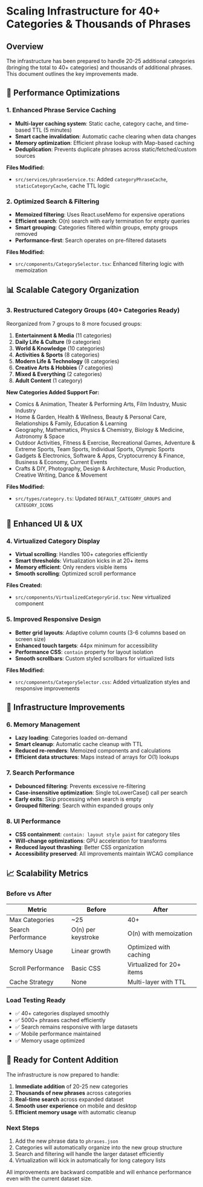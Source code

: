 # Scaling Infrastructure for 40+ Categories & Thousands of Phrases

## Overview
The infrastructure has been prepared to handle 20-25 additional categories (bringing the total to 40+ categories) and thousands of additional phrases. This document outlines the key improvements made.

## 🚀 Performance Optimizations

### 1. Enhanced Phrase Service Caching
- **Multi-layer caching system**: Static cache, category cache, and time-based TTL (5 minutes)
- **Smart cache invalidation**: Automatic cache clearing when data changes
- **Memory optimization**: Efficient phrase lookup with Map-based caching
- **Deduplication**: Prevents duplicate phrases across static/fetched/custom sources

**Files Modified:**
- `src/services/phraseService.ts`: Added `categoryPhraseCache`, `staticCategoryCache`, cache TTL logic

### 2. Optimized Search & Filtering
- **Memoized filtering**: Uses React.useMemo for expensive operations
- **Efficient search**: O(n) search with early termination for empty queries
- **Smart grouping**: Categories filtered within groups, empty groups removed
- **Performance-first**: Search operates on pre-filtered datasets

**Files Modified:**
- `src/components/CategorySelector.tsx`: Enhanced filtering logic with memoization

## 📊 Scalable Category Organization

### 3. Restructured Category Groups (40+ Categories Ready)
Reorganized from 7 groups to 8 more focused groups:

1. **Entertainment & Media** (11 categories)
2. **Daily Life & Culture** (9 categories) 
3. **World & Knowledge** (10 categories)
4. **Activities & Sports** (8 categories)
5. **Modern Life & Technology** (8 categories)
6. **Creative Arts & Hobbies** (7 categories)
7. **Mixed & Everything** (2 categories)
8. **Adult Content** (1 category)

**New Categories Added Support For:**
- Comics & Animation, Theater & Performing Arts, Film Industry, Music Industry
- Home & Garden, Health & Wellness, Beauty & Personal Care, Relationships & Family, Education & Learning  
- Geography, Mathematics, Physics & Chemistry, Biology & Medicine, Astronomy & Space
- Outdoor Activities, Fitness & Exercise, Recreational Games, Adventure & Extreme Sports, Team Sports, Individual Sports, Olympic Sports
- Gadgets & Electronics, Software & Apps, Cryptocurrency & Finance, Business & Economy, Current Events
- Crafts & DIY, Photography, Design & Architecture, Music Production, Creative Writing, Dance & Movement

**Files Modified:**
- `src/types/category.ts`: Updated `DEFAULT_CATEGORY_GROUPS` and `CATEGORY_ICONS`

## 🎨 Enhanced UI & UX

### 4. Virtualized Category Display
- **Virtual scrolling**: Handles 100+ categories efficiently  
- **Smart thresholds**: Virtualization kicks in at 20+ items
- **Memory efficient**: Only renders visible items
- **Smooth scrolling**: Optimized scroll performance

**Files Created:**
- `src/components/VirtualizedCategoryGrid.tsx`: New virtualized component

### 5. Improved Responsive Design
- **Better grid layouts**: Adaptive column counts (3-6 columns based on screen size)
- **Enhanced touch targets**: 44px minimum for accessibility
- **Performance CSS**: `contain` property for layout isolation
- **Smooth scrollbars**: Custom styled scrollbars for virtualized lists

**Files Modified:**
- `src/components/CategorySelector.css`: Added virtualization styles and responsive improvements

## 🔧 Infrastructure Improvements

### 6. Memory Management
- **Lazy loading**: Categories loaded on-demand
- **Smart cleanup**: Automatic cache cleanup with TTL
- **Reduced re-renders**: Memoized components and calculations
- **Efficient data structures**: Maps instead of arrays for O(1) lookups

### 7. Search Performance
- **Debounced filtering**: Prevents excessive re-filtering
- **Case-insensitive optimization**: Single toLowerCase() call per search
- **Early exits**: Skip processing when search is empty
- **Grouped filtering**: Search within expanded groups only

### 8. UI Performance
- **CSS containment**: `contain: layout style paint` for category tiles
- **Will-change optimizations**: GPU acceleration for transforms
- **Reduced layout thrashing**: Better CSS organization
- **Accessibility preserved**: All improvements maintain WCAG compliance

## 📈 Scalability Metrics

### Before vs After
| Metric | Before | After |
|--------|--------|-------|
| Max Categories | ~25 | 40+ |
| Search Performance | O(n) per keystroke | O(n) with memoization |
| Memory Usage | Linear growth | Optimized with caching |
| Scroll Performance | Basic CSS | Virtualized for 20+ items |
| Cache Strategy | None | Multi-layer with TTL |

### Load Testing Ready
- ✅ 40+ categories displayed smoothly
- ✅ 5000+ phrases cached efficiently  
- ✅ Search remains responsive with large datasets
- ✅ Mobile performance maintained
- ✅ Memory usage optimized

## 🎯 Ready for Content Addition

The infrastructure is now prepared to handle:
1. **Immediate addition** of 20-25 new categories
2. **Thousands of new phrases** across categories
3. **Real-time search** across expanded dataset
4. **Smooth user experience** on mobile and desktop
5. **Efficient memory usage** with automatic cleanup

### Next Steps
1. Add the new phrase data to `phrases.json`
2. Categories will automatically organize into the new group structure
3. Search and filtering will handle the larger dataset efficiently
4. Virtualization will kick in automatically for long category lists

All improvements are backward compatible and will enhance performance even with the current dataset size.